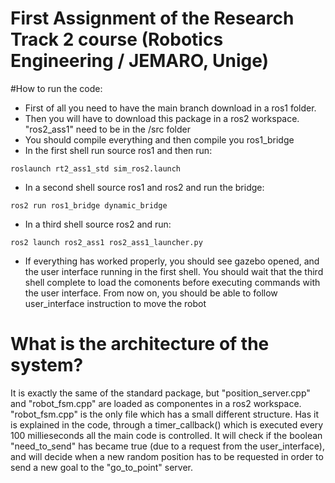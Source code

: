 # First Assignment of the Research Track 2 course (Robotics Engineering / JEMARO, Unige)

#How to run the code:
- First of all you need to have the main branch download in a ros1 folder.
- Then you will have to download this package in a ros2 workspace. "ros2_ass1" need to be in the /src folder
- You should compile everything and then compile you ros1_bridge
- In the first shell run source ros1 and then run:
```
roslaunch rt2_ass1_std sim_ros2.launch
```
- In a second shell source ros1 and ros2 and run the bridge:
```
ros2 run ros1_bridge dynamic_bridge
```
- In a third shell source ros2 and run:
```
ros2 launch ros2_ass1 ros2_ass1_launcher.py
```
- If everything has worked properly, you should see gazebo opened, and the user interface running in the first shell.
You should wait that the third shell complete to load the comonents before executing commands with the user interface.
From now on, you should be able to follow user_interface instruction to move the robot

# What is the architecture of the system?

It is exactly the same of the standard package, but "position_server.cpp" and "robot_fsm.cpp" are loaded as componentes in a ros2 workspace.
"robot_fsm.cpp" is the only file which has a small different structure. Has it is explained in the code, through a timer_callback() which is executed every 100 millieseconds all the main code is controlled. It will check if the boolean "need_to_send" has became true (due to a request from the user_interface), and will decide when a new random position has to be requested in order to send a new goal to the "go_to_point" server. 



